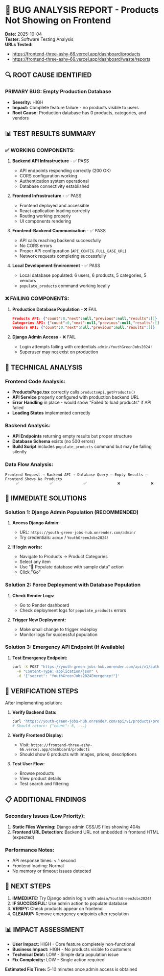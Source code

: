 # 🐛 BUG ANALYSIS REPORT - Products Not Showing on Frontend

**Date:** 2025-10-04  
**Tester:** Software Testing Analysis  
**URLs Tested:**
- https://frontend-three-ashy-66.vercel.app/dashboard/products
- https://frontend-three-ashy-66.vercel.app/dashboard/waste/reports

## 🔍 **ROOT CAUSE IDENTIFIED**

### **PRIMARY BUG: Empty Production Database**
- **Severity:** HIGH
- **Impact:** Complete feature failure - no products visible to users
- **Root Cause:** Production database has 0 products, categories, and vendors

## 📊 **TEST RESULTS SUMMARY**

### ✅ **WORKING COMPONENTS:**
1. **Backend API Infrastructure** - ✅ PASS
   - API endpoints responding correctly (200 OK)
   - CORS configuration working
   - Authentication system operational
   - Database connectivity established

2. **Frontend Infrastructure** - ✅ PASS
   - Frontend deployed and accessible
   - React application loading correctly
   - Routing working properly
   - UI components rendering

3. **Frontend-Backend Communication** - ✅ PASS
   - API calls reaching backend successfully
   - No CORS errors
   - Proper API configuration (`API_CONFIG.FULL_BASE_URL`)
   - Network requests completing successfully

4. **Local Development Environment** - ✅ PASS
   - Local database populated: 6 users, 6 products, 5 categories, 5 vendors
   - `populate_products` command working locally

### ❌ **FAILING COMPONENTS:**

1. **Production Database Population** - ❌ FAIL
   ```json
   Products API: {"count":0,"next":null,"previous":null,"results":[]}
   Categories API: {"count":0,"next":null,"previous":null,"results":[]}
   Vendors API: {"count":0,"next":null,"previous":null,"results":[]}
   ```

2. **Django Admin Access** - ❌ FAIL
   - Login attempts failing with credentials `admin/YouthGreenJobs2024!`
   - Superuser may not exist on production

## 🔧 **TECHNICAL ANALYSIS**

### **Frontend Code Analysis:**
- **ProductsPage.tsx** correctly calls `productsApi.getProducts()`
- **API Service** properly configured with production backend URL
- **Error Handling** in place - would show "Failed to load products" if API failed
- **Loading States** implemented correctly

### **Backend Analysis:**
- **API Endpoints** returning empty results but proper structure
- **Database Schema** exists (no 500 errors)
- **Build Script** includes `populate_products` command but may be failing silently

### **Data Flow Analysis:**
```
Frontend Request → Backend API → Database Query → Empty Results → Frontend Shows No Products
     ✅              ✅              ✅              ❌              ❌
```

## 🎯 **IMMEDIATE SOLUTIONS**

### **Solution 1: Django Admin Population (RECOMMENDED)**
1. **Access Django Admin:**
   - URL: `https://youth-green-jobs-hub.onrender.com/admin/`
   - Try credentials: `admin` / `YouthGreenJobs2024!`

2. **If login works:**
   - Navigate to Products → Product Categories
   - Select any item
   - Use "🌱 Populate database with sample data" action
   - Click "Go"

### **Solution 2: Force Deployment with Database Population**
1. **Check Render Logs:**
   - Go to Render dashboard
   - Check deployment logs for `populate_products` errors

2. **Trigger New Deployment:**
   - Make small change to trigger redeploy
   - Monitor logs for successful population

### **Solution 3: Emergency API Endpoint (If Available)**
1. **Test Emergency Endpoint:**
   ```bash
   curl -X POST "https://youth-green-jobs-hub.onrender.com/api/v1/auth/emergency/create-superuser/" \
     -H "Content-Type: application/json" \
     -d '{"secret": "YouthGreenJobs2024Emergency!"}'
   ```

## 🧪 **VERIFICATION STEPS**

After implementing solution:

1. **Verify Backend Data:**
   ```bash
   curl "https://youth-green-jobs-hub.onrender.com/api/v1/products/products/"
   # Should return: {"count": 6, ...}
   ```

2. **Verify Frontend Display:**
   - Visit: `https://frontend-three-ashy-66.vercel.app/dashboard/products`
   - Should show 6 products with images, prices, descriptions

3. **Test User Flow:**
   - Browse products
   - View product details
   - Test search and filtering

## 📋 **ADDITIONAL FINDINGS**

### **Secondary Issues (Low Priority):**
1. **Static Files Warning:** Django admin CSS/JS files showing 404s
2. **Frontend URL Detection:** Backend URL not embedded in frontend HTML (expected)

### **Performance Notes:**
- API response times: < 1 second
- Frontend loading: Normal
- No memory or timeout issues detected

## 🔄 **NEXT STEPS**

1. **IMMEDIATE:** Try Django admin login with `admin/YouthGreenJobs2024!`
2. **IF SUCCESSFUL:** Use admin action to populate database
3. **VERIFY:** Check products appear on frontend
4. **CLEANUP:** Remove emergency endpoints after resolution

## 📊 **IMPACT ASSESSMENT**

- **User Impact:** HIGH - Core feature completely non-functional
- **Business Impact:** HIGH - No products visible to customers
- **Technical Debt:** LOW - Simple data population issue
- **Fix Complexity:** LOW - Single action required

**Estimated Fix Time:** 5-10 minutes once admin access is obtained
